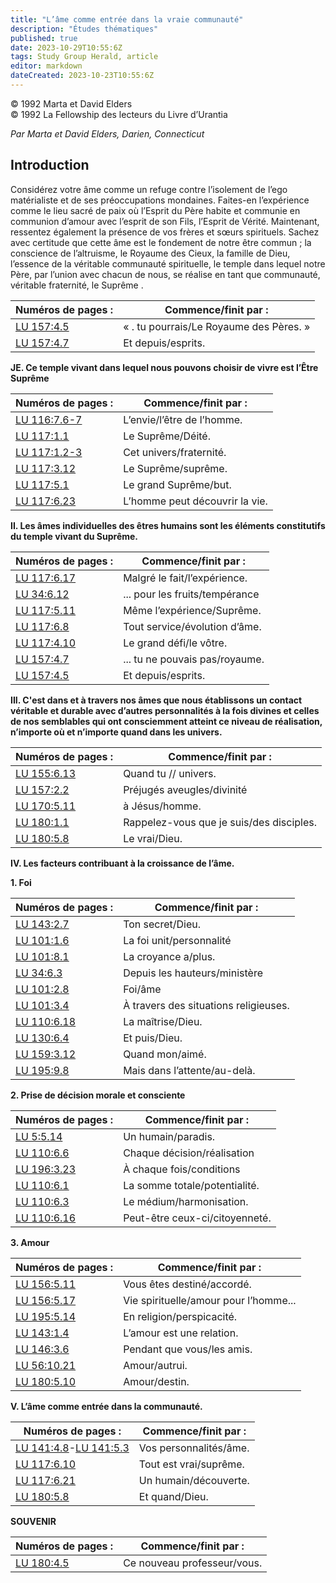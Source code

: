 ```yaml
---
title: "L’âme comme entrée dans la vraie communauté"
description: "Études thématiques"
published: true
date: 2023-10-29T10:55:6Z
tags: Study Group Herald, article
editor: markdown
dateCreated: 2023-10-23T10:55:6Z
---
```


<p class="v-card v-sheet theme--light grey lighten-3 px-2">© 1992 Marta et David Elders<br>© 1992 La Fellowship des lecteurs du Livre d’Urantia</p>


_Par Marta et David Elders, Darien, Connecticut_

## Introduction

Considérez votre âme comme un refuge contre l’isolement de l’ego matérialiste et de ses préoccupations mondaines. Faites-en l’expérience comme le lieu sacré de paix où l’Esprit du Père habite et communie en communion d’amour avec l’esprit de son Fils, l’Esprit de Vérité. Maintenant, ressentez également la présence de vos frères et sœurs spirituels. Sachez avec certitude que cette âme est le fondement de notre être commun ; la conscience de l’altruisme, le Royaume des Cieux, la famille de Dieu, l’essence de la véritable communauté spirituelle, le temple dans lequel notre Père, par l’union avec chacun de nous, se réalise en tant que communauté, véritable fraternité, le Suprême .

Numéros de pages : | Commence/finit par :
--- | ---
[LU 157:4.5](/fr/The_Urantia_Book/157#p4_5) | « . tu pourrais/Le Royaume des Pères. » |
[LU 157:4.7](/fr/The_Urantia_Book/157#p4_7) | Et depuis/esprits. |

**JE. Ce temple vivant dans lequel nous pouvons choisir de vivre est l’Être Suprême**

Numéros de pages : | Commence/finit par :
--- | ---
[LU 116:7.6-7](/fr/The_Urantia_Book/116#p7_6) | L’envie/l’être de l’homme.
[LU 117:1.1](/fr/The_Urantia_Book/117#p1_1) | Le Suprême/Déité.
[LU 117:1.2-3](/fr/The_Urantia_Book/117#p1_2) | Cet univers/fraternité.
[LU 117:3.12](/fr/The_Urantia_Book/117#p3_12) | Le Suprême/suprême.
[LU 117:5.1](/fr/The_Urantia_Book/117#p5_1) | Le grand Suprême/but.
[LU 117:6.23](/fr/The_Urantia_Book/117#p6_23) | L’homme peut découvrir la vie.

**II. Les âmes individuelles des êtres humains sont les éléments constitutifs du temple vivant du Suprême.**

Numéros de pages : | Commence/finit par :
--- | ---
[LU 117:6.17](/fr/The_Urantia_Book/117#p6_17) | Malgré le fait/l’expérience.
[LU 34:6.12](/fr/The_Urantia_Book/34#p6_12) | ... pour les fruits/tempérance
[LU 117:5.11](/fr/The_Urantia_Book/117#p5_11) | Même l’expérience/Suprême.
[LU 117:6.8](/fr/The_Urantia_Book/117#p6_8) | Tout service/évolution d’âme.
[LU 117:4.10](/fr/The_Urantia_Book/117#p4_10) | Le grand défi/le vôtre.
[LU 157:4.7](/fr/The_Urantia_Book/157#p4_7) | ... tu ne pouvais pas/royaume.
[LU 157:4.5](/fr/The_Urantia_Book/157#p4_5) | Et depuis/esprits.

**III. C'est dans et à travers nos âmes que nous établissons un contact véritable et durable avec d’autres personnalités à la fois divines et celles de nos semblables qui ont consciemment atteint ce niveau de réalisation, n’importe où et n’importe quand dans les univers.**

Numéros de pages : | Commence/finit par :
--- | ---
[LU 155:6.13](/fr/The_Urantia_Book/155#p6_13) | Quand tu // univers. 
[LU 157:2.2](/fr/The_Urantia_Book/157#p2_2) | Préjugés aveugles/divinité 
[LU 170:5.11](/fr/The_Urantia_Book/170#p5_11) | à Jésus/homme. 
[LU 180:1.1](/fr/The_Urantia_Book/180#p1_1) | Rappelez-vous que je suis/des disciples. 
[LU 180:5.8](/fr/The_Urantia_Book/180#p5_8) | Le vrai/Dieu.

**IV. Les facteurs contribuant à la croissance de l’âme.**

**1\. Foi**

Numéros de pages : | Commence/finit par :
--- | ---
[LU 143:2.7](/fr/The_Urantia_Book/143#p2_7) | Ton secret/Dieu.
[LU 101:1.6](/fr/The_Urantia_Book/101#p1_6) | La foi unit/personnalité
[LU 101:8.1](/fr/The_Urantia_Book/101#p8_1) | La croyance a/plus.
[LU 34:6.3](/fr/The_Urantia_Book/34#p6_3) | Depuis les hauteurs/ministère
[LU 101:2.8](/fr/The_Urantia_Book/101#p2_8) | Foi/âme
[LU 101:3.4](/fr/The_Urantia_Book/101#p3_4) | À travers des situations religieuses.
[LU 110:6.18](/fr/The_Urantia_Book/110#p6_18) | La maîtrise/Dieu.
[LU 130:6.4](/fr/The_Urantia_Book/130#p6_4) | Et puis/Dieu.
[LU 159:3.12](/fr/The_Urantia_Book/159#p3_12) | Quand mon/aimé.
[LU 195:9.8](/fr/The_Urantia_Book/195#p9_8) | Mais dans l’attente/au-delà. 

**2\. Prise de décision morale et consciente**

Numéros de pages : | Commence/finit par :
--- | ---
[LU 5:5.14](/fr/The_Urantia_Book/5#p5_14) | Un humain/paradis.
[LU 110:6.6](/fr/The_Urantia_Book/110#p6_6) | Chaque décision/réalisation
[LU 196:3.23](/fr/The_Urantia_Book/196#p3_23) | À chaque fois/conditions
[LU 110:6.1](/fr/The_Urantia_Book/110#p6_1) | La somme totale/potentialité.
[LU 110:6.3](/fr/The_Urantia_Book/110#p6_3) | Le médium/harmonisation.
[LU 110:6.16](/fr/The_Urantia_Book/110#p6_16) | Peut-être ceux-ci/citoyenneté.

**3\. Amour**

Numéros de pages : | Commence/finit par :
--- | ---
[LU 156:5.11](/fr/The_Urantia_Book/156#p5_11) | Vous êtes destiné/accordé.
[LU 156:5.17](/fr/The_Urantia_Book/156#p5_17) | Vie spirituelle/amour pour l’homme...
[LU 195:5.14](/fr/The_Urantia_Book/195#p5_14) | En religion/perspicacité.
[LU 143:1.4](/fr/The_Urantia_Book/143#p1_4) | L’amour est une relation.
[LU 146:3.6](/fr/The_Urantia_Book/146#p3_6) | Pendant que vous/les amis.
[LU 56:10.21](/fr/The_Urantia_Book/56#p10_21) | Amour/autrui.
[LU 180:5.10](/fr/The_Urantia_Book/180#p5_10) | Amour/destin.

**V. L’âme comme entrée dans la communauté.**

Numéros de pages : | Commence/finit par :
--- | ---
[LU 141:4.8](/fr/The_Urantia_Book/141#p4_8)-[LU 141:5.3](/fr/The_Urantia_Book/141#p5_3) | Vos personnalités/âme.
[LU 117:6.10](/fr/The_Urantia_Book/117#p6_10) | Tout est vrai/suprême.
[LU 117:6.21](/fr/The_Urantia_Book/117#p6_21) | Un humain/découverte.
[LU 180:5.8](/fr/The_Urantia_Book/180#p5_8) | Et quand/Dieu.

**SOUVENIR**

Numéros de pages : | Commence/finit par :
--- | ---
[LU 180:4.5](/fr/The_Urantia_Book/180#p4_5) | Ce nouveau professeur/vous.

